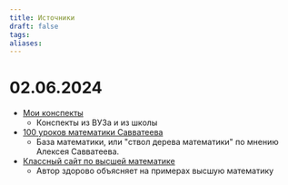 ```yaml
---
title: Источники
draft: false
tags: 
aliases:
---
```

# 02.06.2024

- [Мои конспекты](https://drive.google.com/drive/folders/1vLI3wQEflHVzm9tMquxwPZCh7i2sEi9m?usp=sharing)
	- Конспекты из ВУЗа и из школы
- [100 уроков математики Савватеева](https://youtube.com/playlist?list=PLqBfxn8OBMGrsA_YynaQWqHKhL7kEvL4X&si=QWZZGZny6xV5GVrD)
	- База математики, или "ствол дерева математики" по мнению Алексея Савватеева.
- [Классный сайт по высшей математике](http://mathprofi.ru/)
	- Автор здорово объясняет на примерах высшую математику